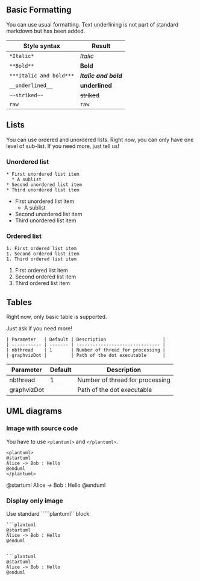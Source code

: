 ## Basic Formatting

You can use usual formatting.
Text underlining is not part of standard markdown but has been added.

| Style syntax              | Result                |
| ------------------------- | --------------------- |
| ``*Italic*``              | *Italic*              |
| ``**Bold**``              | **Bold**              |
| ``***Italic and bold***`` | ***Italic and bold*** |
| ``__underlined__``        | __underlined__        |
| ``~~striked~~``           | ~~striked~~           |
| ```raw```                 | `raw`                 |


## Lists

You can use ordered and unordered lists. Right now, you can only have one level of sub-list. If you need more, just tell us!

### Unordered list

```
* First unordered list item
  * A sublist
* Second unordered list item
* Third unordered list item
```

* First unordered list item
  * A sublist
* Second unordered list item
* Third unordered list item


### Ordered list

```
1. First ordered list item
1. Second ordered list item
1. Third ordered list item
```

1. First ordered list item
1. Second ordered list item
1. Third ordered list item


## Tables

Right now, only basic table is supported.

Just ask if you need more!

```
| Parameter   | Default | Description                     |
| ----------- | ------- | ------------------------------- |
| nbthread    | 1       | Number of thread for processing |
| graphvizDot |         | Path of the dot executable      |
```


| Parameter   | Default | Description                     |
| ----------- | ------- | ------------------------------- |
| nbthread    | 1       | Number of thread for processing |
| graphvizDot |         | Path of the dot executable      |


## UML diagrams

### Image with source code

You have to use ``<plantuml>`` and ``</plantuml>``.

```
<plantuml>
@startuml
Alice -> Bob : Hello
@enduml
</plantuml>
```

<plantuml>
@startuml
Alice -> Bob : Hello
@enduml
</plantuml>

### Display only image

Use standard `````plantuml`` block.

```
```plantuml
@startuml
Alice -> Bob : Hello
@enduml
``` 
```

```plantuml
@startuml
Alice -> Bob : Hello
@enduml
```


